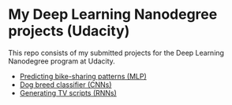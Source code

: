 # My Deep Learning Nanodegree projects (Udacity)

This repo consists of my submitted projects for the Deep Learning Nanodegree program at Udacity.

- [Predicting bike-sharing patterns (MLP)](https://github.com/josh31416/deep_learning__udacity/tree/master/predicting_bikesharing_patterns)
- [Dog breed classifier (CNNs)](https://github.com/josh31416/deep_learning__udacity/tree/master/dog_breed_classifier)
- [Generating TV scripts (RNNs)](https://github.com/josh31416/deep_learning__udacity/tree/master/generating-tv-scripts)
